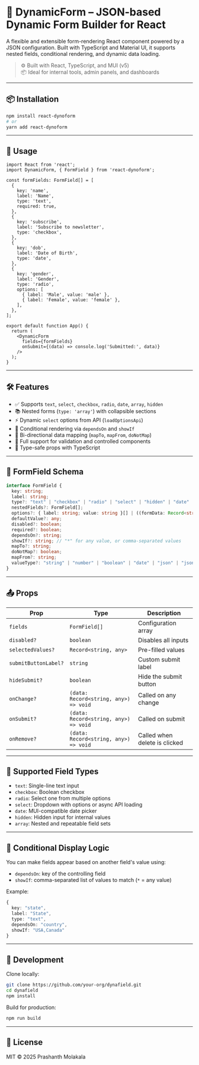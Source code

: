 # 🧩 DynamicForm – JSON-based Dynamic Form Builder for React

A flexible and extensible form-rendering React component powered by a JSON configuration. Built with TypeScript and Material UI, it supports nested fields, conditional rendering, and dynamic data loading.

> ⚙️ Built with React, TypeScript, and MUI (v5)  
> 📦 Ideal for internal tools, admin panels, and dashboards

---

## 📦 Installation

```bash
npm install react-dynoform
# or
yarn add react-dynoform
```

---

## 🚀 Usage

```tsx
import React from 'react';
import DynamicForm, { FormField } from 'react-dynoform';

const formFields: FormField[] = [
  {
    key: 'name',
    label: 'Name',
    type: 'text',
    required: true,
  },
  {
    key: 'subscribe',
    label: 'Subscribe to newsletter',
    type: 'checkbox',
  },
  {
    key: 'dob',
    label: 'Date of Birth',
    type: 'date',
  },
  {
    key: 'gender',
    label: 'Gender',
    type: 'radio',
    options: [
      { label: 'Male', value: 'male' },
      { label: 'Female', value: 'female' },
    ],
  },
];

export default function App() {
  return (
    <DynamicForm
      fields={formFields}
      onSubmit={(data) => console.log('Submitted:', data)}
    />
  );
}
```

---

## 🛠 Features

- ✅ Supports `text`, `select`, `checkbox`, `radio`, `date`, `array`, `hidden`
- 📚 Nested forms (`type: 'array'`) with collapsible sections
- ⚡ Dynamic `select` options from API (`loadOptionsApi`)
- 🎯 Conditional rendering via `dependsOn` and `showIf`
- 🔄 Bi-directional data mapping (`mapTo`, `mapFrom`, `doNotMap`)
- 🔐 Full support for validation and controlled components
- 🧪 Type-safe props with TypeScript

---

## 📘 FormField Schema

```ts
interface FormField {
  key: string;
  label: string;
  type?: "text" | "checkbox" | "radio" | "select" | "hidden" | "date" | "array";
  nestedFields?: FormField[];
  options?: { label: string; value: string }[] | ((formData: Record<string, any>) => { label: string; value: string }[]);
  defaultValue?: any;
  disabled?: boolean;
  required?: boolean;
  dependsOn?: string;
  showIf?: string; // "*" for any value, or comma-separated values
  mapTo?: string;
  doNotMap?: boolean;
  mapFrom?: string;
  valueType?: "string" | "number" | "boolean" | "date" | "json" | "jsonString" | "array";
}
```

---

## 📤 Props

| Prop                | Type                                       | Description                            |
|---------------------|--------------------------------------------|----------------------------------------|
| `fields`            | `FormField[]`                              | Configuration array                    |
| `disabled?`         | `boolean`                                  | Disables all inputs                    |
| `selectedValues?`   | `Record<string, any>`                      | Pre-filled values                      |
| `submitButtonLabel?`| `string`                                   | Custom submit label                    |
| `hideSubmit?`       | `boolean`                                  | Hide the submit button                 |
| `onChange?`         | `(data: Record<string, any>) => void`     | Called on any change                   |
| `onSubmit?`         | `(data: Record<string, any>) => void`     | Called on submit                       |
| `onRemove?`         | `(data: Record<string, any>) => void`     | Called when delete is clicked         |

---

## 🧩 Supported Field Types

- `text`: Single-line text input
- `checkbox`: Boolean checkbox
- `radio`: Select one from multiple options
- `select`: Dropdown with options or async API loading
- `date`: MUI-compatible date picker
- `hidden`: Hidden input for internal values
- `array`: Nested and repeatable field sets

---

## 🔁 Conditional Display Logic

You can make fields appear based on another field's value using:

- `dependsOn`: key of the controlling field
- `showIf`: comma-separated list of values to match (`*` = any value)

Example:

```ts
{
  key: "state",
  label: "State",
  type: "text",
  dependsOn: "country",
  showIf: "USA,Canada"
}
```

---

## 🧪 Development

Clone locally:

```bash
git clone https://github.com/your-org/dynafield.git
cd dynafield
npm install
```

Build for production:

```bash
npm run build
```

---

## 📜 License

MIT © 2025 Prashanth Molakala
